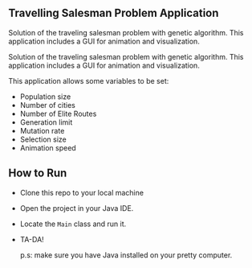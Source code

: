 ## Travelling Salesman Problem Application

Solution of the traveling salesman problem with genetic algorithm. This application includes a GUI for animation and visualization.

Solution of the traveling salesman problem with genetic algorithm. This application includes a GUI for animation and visualization. 


This application allows some variables to be set:
* Population size
* Number of cities
* Number of Elite Routes
* Generation limit
* Mutation rate
* Selection size
* Animation speed



## How to Run
* Clone this repo to your local machine
* Open the project in your Java IDE.
* Locate the `Main` class and run it.
* TA-DA!

  p.s: make sure you have Java installed on your pretty computer.
